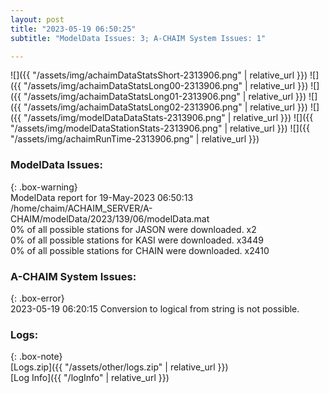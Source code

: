 ```yaml
---
layout: post
title: "2023-05-19 06:50:25"
subtitle: "ModelData Issues: 3; A-CHAIM System Issues: 1"

---
```


![]({{ "/assets/img/achaimDataStatsShort-2313906.png" | relative_url }})
![]({{ "/assets/img/achaimDataStatsLong00-2313906.png" | relative_url }})
![]({{ "/assets/img/achaimDataStatsLong01-2313906.png" | relative_url }})
![]({{ "/assets/img/achaimDataStatsLong02-2313906.png" | relative_url }})
![]({{ "/assets/img/modelDataDataStats-2313906.png" | relative_url }})
![]({{ "/assets/img/modelDataStationStats-2313906.png" | relative_url }})
![]({{ "/assets/img/achaimRunTime-2313906.png" | relative_url }})


### ModelData Issues:  
  
{: .box-warning}  
 ModelData report for 19-May-2023 06:50:13   
 /home/chaim/ACHAIM_SERVER/A-CHAIM/modelData/2023/139/06/modelData.mat   
 0% of all possible stations for JASON were downloaded. x2   
 0% of all possible stations for KASI were downloaded. x3449   
 0% of all possible stations for CHAIN were downloaded. x2410   
  
### A-CHAIM System Issues:  
  
{: .box-error}  
2023-05-19 06:20:15 Conversion to logical from string is not possible.  

### Logs:  
  
{: .box-note}  
[Logs.zip]({{ "/assets/other/logs.zip" | relative_url }})  
[Log Info]({{ "/logInfo" | relative_url }})  
